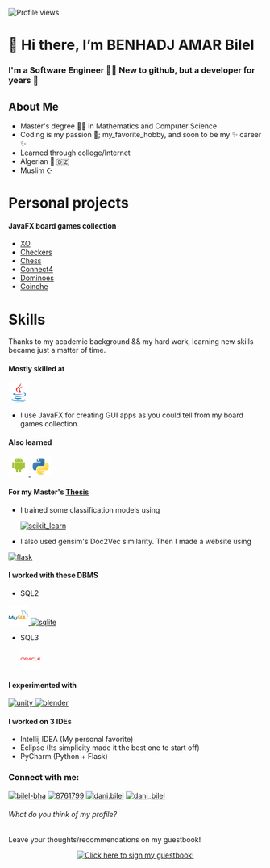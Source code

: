![Profile views](https://gpvc.arturio.dev/BHA-Bilel)  
# 👋 Hi there, I’m BENHADJ AMAR Bilel
### I'm a Software Engineer 👨‍💻 New to github, but a developer for years 💪

## About Me
- Master's degree 👨‍🎓 in Mathematics and Computer Science
- Coding is my passion 💖; my_favorite_hobby, and soon to be my ✨ career ✨
- Learned through college/Internet
- Algerian 📍 🇩🇿
- Muslim ☪️

# Personal projects
#### JavaFX board games collection
- [XO](https://github.com/BHA-Bilel/JavaFX-XO)
- [Checkers](https://github.com/BHA-Bilel/JavaFX-CHECKERS)
- [Chess](https://github.com/BHA-Bilel/JavaFX-CHESS)
- [Connect4](https://github.com/BHA-Bilel/JavaFX-CONNECT4)
- [Dominoes](https://github.com/BHA-Bilel/JavaFX-DOMINOS)
- [Coinche](https://github.com/BHA-Bilel/JavaFX-COINCHE)

# Skills
Thanks to my academic background && my hard work, learning new skills became just a matter of time.

#### Mostly skilled at

<a href="https://www.java.com" target="_blank"> <img src="https://raw.githubusercontent.com/devicons/devicon/master/icons/java/java-original.svg" alt="java" width="40" height="40"/> </a>
  
  - I use JavaFX for creating GUI apps as you could tell from my board games collection.

#### Also learned
  
  <a href="https://developer.android.com" target="_blank"> <img src="https://raw.githubusercontent.com/devicons/devicon/master/icons/android/android-original-wordmark.svg" alt="android" width="40" height="40"/> </a> <a href="https://www.python.org" target="_blank"> <img src="https://raw.githubusercontent.com/devicons/devicon/master/icons/python/python-original.svg" alt="python" width="40" height="40"/> </a>

#### For my Master's [Thesis](https://github.com/BHA-Bilel/Master-Thesis/)
  
- I trained some classification models using
    
    <a href="https://scikit-learn.org/" target="_blank"> <img src="https://upload.wikimedia.org/wikipedia/commons/0/05/Scikit_learn_logo_small.svg" alt="scikit_learn" width="40" height="40"/> </a>

- I also used gensim's Doc2Vec similarity. Then I made a website using

<a href="https://flask.palletsprojects.com/" target="_blank"> <img src="https://www.vectorlogo.zone/logos/pocoo_flask/pocoo_flask-icon.svg" alt="flask" width="40" height="40"/> </a>

  #### I worked with these DBMS
  
 - SQL2

  <a href="https://www.mysql.com/" target="_blank"> <img src="https://raw.githubusercontent.com/devicons/devicon/master/icons/mysql/mysql-original-wordmark.svg" alt="mysql" width="40" height="40"/> </a>
  <a href="https://www.sqlite.org/" target="_blank"> <img src="https://www.vectorlogo.zone/logos/sqlite/sqlite-icon.svg" alt="sqlite" width="40" height="40"/> </a>
 
- SQL3
  
  <a href="https://www.oracle.com/" target="_blank"> <img src="https://raw.githubusercontent.com/devicons/devicon/master/icons/oracle/oracle-original.svg" alt="oracle" width="40" height="40"/> </a>
  
#### I experimented with

  <a href="https://unity.com/" target="_blank"> <img src="https://www.vectorlogo.zone/logos/unity3d/unity3d-icon.svg" alt="unity" width="40" height="40"/> </a>
  <a href="https://www.blender.org/" target="_blank"> <img src="https://download.blender.org/branding/community/blender_community_badge_white.svg" alt="blender" width="40" height="40"/> </a>
  
#### I worked on 3 IDEs
- Intellij IDEA (My personal favorite)
- Eclipse (Its simplicity made it the best one to start off)
- PyCharm (Python + Flask)

<h3 align="left">Connect with me:</h3>
<p align="left">
<a href="https://linkedin.com/in/bilel-bha" target="blank">
  <img align="center" src="https://raw.githubusercontent.com/rahuldkjain/github-profile-readme-generator/master/src/images/icons/Social/linked-in-alt.svg" alt="bilel-bha" height="30" width="40" /></a>
<a href="https://stackoverflow.com/users/8761799" target="blank">
  <img align="center" src="https://raw.githubusercontent.com/rahuldkjain/github-profile-readme-generator/master/src/images/icons/Social/stack-overflow.svg" alt="8761799" height="30" width="40" /></a>
<a href="https://fb.com/dani.bilel" target="blank">
  <img align="center" src="https://raw.githubusercontent.com/rahuldkjain/github-profile-readme-generator/master/src/images/icons/Social/facebook.svg" alt="dani.bilel" height="30" width="40" /></a>
<a href="https://instagram.com/dani_bilel" target="blank">
  <img align="center" src="https://raw.githubusercontent.com/rahuldkjain/github-profile-readme-generator/master/src/images/icons/Social/instagram.svg" alt="dani_bilel" height="30" width="40" /></a>
</p>

###### What do you think of my profile? 
Leave your thoughts/recommendations on my guestbook!

<p align="center">
  <a href="https://gist.github.com/BHA-Bilel/6eb01c298f0ccceff7511427afb52534" target=”_blank”>
    <img src="https://gist.githubusercontent.com/BHA-Bilel/6eb01c298f0ccceff7511427afb52534/raw/ebb3b59e6e8af742699627d15672f28a1f144d26/guestbook.gif" alt="Click here to sign my guestbook!">
  </a>
</p>
